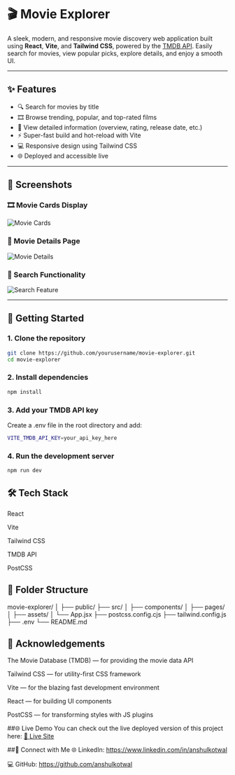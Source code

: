 # 🎬 Movie Explorer

A sleek, modern, and responsive movie discovery web application built using **React**, **Vite**, and **Tailwind CSS**, powered by the [TMDB API](https://developer.themoviedb.org/). Easily search for movies, view popular picks, explore details, and enjoy a smooth UI.

---

## ✨ Features

- 🔍 Search for movies by title  
- 🎞️ Browse trending, popular, and top-rated films  
- 📄 View detailed information (overview, rating, release date, etc.)  
- ⚡ Super-fast build and hot-reload with Vite  
- 💻 Responsive design using Tailwind CSS  
- 🌐 Deployed and accessible live  

---

## 📸 Screenshots

### 🎞️ Movie Cards Display  
![Movie Cards](https://github.com/user-attachments/assets/5de734b2-f0da-44fe-a9c3-ecd4007262ff)

### 📄 Movie Details Page  
![Movie Details](https://github.com/user-attachments/assets/01070a63-c922-4365-8ea9-25e2abfb92b7)

### 🔎 Search Functionality  
![Search Feature](https://github.com/user-attachments/assets/ea065226-b9a7-4336-9c87-88eba4349c45)

---

## 🚀 Getting Started

### 1. Clone the repository
```bash
git clone https://github.com/yourusername/movie-explorer.git
cd movie-explorer
```

### 2. Install dependencies

```bash
npm install

```

### 3. Add your TMDB API key
   Create a .env file in the root directory and add:
```bash
VITE_TMDB_API_KEY=your_api_key_here
```

### 4. Run the development server

```bash
npm run dev
```

## 🛠️ Tech Stack
React

Vite

Tailwind CSS

TMDB API

PostCSS

## 📂 Folder Structure 

movie-explorer/
│
├── public/
├── src/
│   ├── components/
│   ├── pages/
│   ├── assets/
│   └── App.jsx
├── postcss.config.cjs
├── tailwind.config.js
├── .env
└── README.md

## 🙏 Acknowledgements
The Movie Database (TMDB) — for providing the movie data API

Tailwind CSS — for utility-first CSS framework

Vite — for the blazing fast development environment

React — for building UI components

PostCSS — for transforming styles with JS plugins

##🌐 Live Demo
You can check out the live deployed version of this project here:
[🔗 Live Site](moviedekhloo.netlify.app/)


##🤝 Connect with Me
🌐 LinkedIn: https://www.linkedin.com/in/anshulkotwal

💻 GitHub: https://github.com/anshulkotwal
